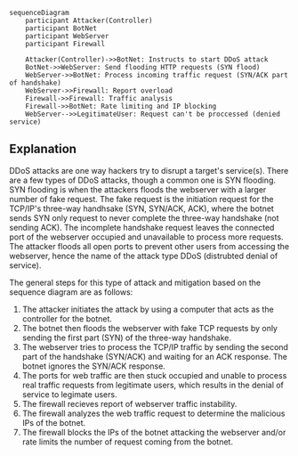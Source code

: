 ```mermaid
sequenceDiagram
    participant Attacker(Controller)
    participant BotNet
    participant WebServer
    participant Firewall

    Attacker(Controller)->>BotNet: Instructs to start DDoS attack
    BotNet->>WebServer: Send flooding HTTP requests (SYN flood)
    WebServer->>BotNet: Process incoming traffic request (SYN/ACK part of handshake)
    WebServer->>Firewall: Report overload
    Firewall->>Firewall: Traffic analysis
    Firewall->>BotNet: Rate limiting and IP blocking
    WebServer-->>LegitimateUser: Request can't be proccessed (denied service)
```

## Explanation

DDoS attacks are one way hackers try to disrupt a target's service(s). There are a few types of DDoS attacks, though a common one is SYN flooding. SYN flooding is when the attackers floods the webserver with a larger number of fake request. The fake request is the initiation request for the TCP/IP's three-way handhsake (SYN, SYN/ACK, ACK), where the botnet sends SYN only request to never complete the three-way handshake (not sending ACK). The incomplete handshake request leaves the connected port of the webserver occupied and unavailable to process more requests. The attacker floods all open ports to prevent other users from accessing the webserver, hence the name of the attack type DDoS (distrubted denial of service).

The general steps for this type of attack and mitigation based on the sequence diagram are as follows:

1. The attacker initiates the attack by using a computer that acts as the controller for the botnet.
2. The botnet then floods the webserver with fake TCP requests by only sending the first part (SYN) of the three-way handshake.
3. The webserver tries to process the TCP/IP traffic by sending the second part of the handshake (SYN/ACK) and waiting for an ACK response. The botnet ignores the SYN/ACK response.
4. The ports for web traffic are then stuck occupied and unable to process real traffic requests from legitimate users, which results in the denial of service to legimate users.
5. The firewall recieves report of webserver traffic instability.
6. The firewall analyzes the web traffic request to determine the malicious IPs of the botnet.
7. The firewall blocks the IPs of the botnet attacking the webserver and/or rate limits the number of request coming from the botnet.

